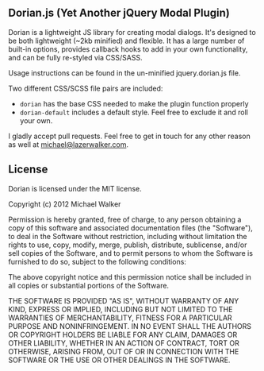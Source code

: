 ## Dorian.js (Yet Another jQuery Modal Plugin)

Dorian is a lightweight JS library for creating modal dialogs. It's designed to be both lightweight (~2kb minified) and flexible. It has a large number of built-in options, provides callback hooks to add in your own functionality, and can be fully re-styled via CSS/SASS.

Usage instructions can be found in the un-minified jquery.dorian.js file.

Two different CSS/SCSS file pairs are included:

* `dorian` has the base CSS needed to make the plugin function properly
* `dorian-default` includes a default style. Feel free to exclude it and roll your own.

I gladly accept pull requests. Feel free to get in touch for any other reason as well at michael@lazerwalker.com.

## License
Dorian is licensed under the MIT license.

Copyright (c) 2012 Michael Walker

Permission is hereby granted, free of charge, to any person obtaining a copy of this software and associated documentation files (the "Software"), to deal in the Software without restriction, including without limitation the rights to use, copy, modify, merge, publish, distribute, sublicense, and/or sell copies of the Software, and to permit persons to whom the Software is furnished to do so, subject to the following conditions:

The above copyright notice and this permission notice shall be included in all copies or substantial portions of the Software.

THE SOFTWARE IS PROVIDED "AS IS", WITHOUT WARRANTY OF ANY KIND, EXPRESS OR IMPLIED, INCLUDING BUT NOT LIMITED TO THE WARRANTIES OF MERCHANTABILITY, FITNESS FOR A PARTICULAR PURPOSE AND NONINFRINGEMENT. IN NO EVENT SHALL THE AUTHORS OR COPYRIGHT HOLDERS BE LIABLE FOR ANY CLAIM, DAMAGES OR OTHER LIABILITY, WHETHER IN AN ACTION OF CONTRACT, TORT OR OTHERWISE, ARISING FROM, OUT OF OR IN CONNECTION WITH THE SOFTWARE OR THE USE OR OTHER DEALINGS IN THE SOFTWARE.